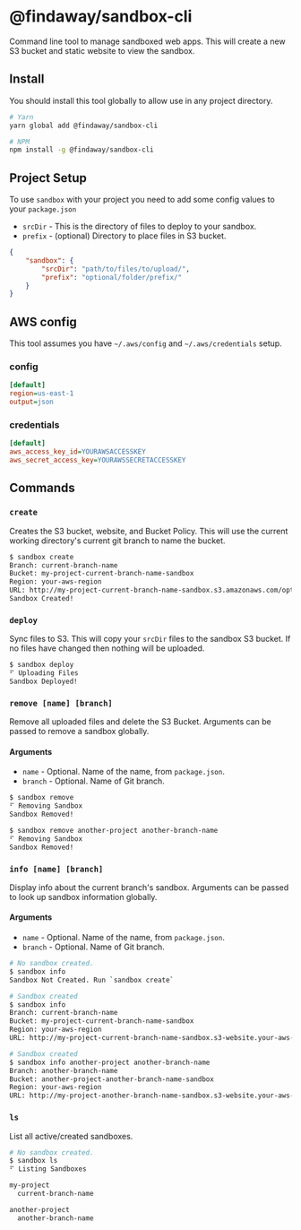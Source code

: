 # @findaway/sandbox-cli

Command line tool to manage sandboxed web apps. This will create a new S3 bucket and static website to view the sandbox.

## Install

You should install this tool globally to allow use in any project directory.

```bash
# Yarn
yarn global add @findaway/sandbox-cli

# NPM
npm install -g @findaway/sandbox-cli
```

## Project Setup

To use `sandbox` with your project you need to add some config values to your `package.json`

-   `srcDir` - This is the directory of files to deploy to your sandbox.
-   `prefix` - (optional) Directory to place files in S3 bucket.

```json
{
    "sandbox": {
        "srcDir": "path/to/files/to/upload/",
        "prefix": "optional/folder/prefix/"
    }
}
```

## AWS config

This tool assumes you have `~/.aws/config` and `~/.aws/credentials` setup.

### config

```ini
[default]
region=us-east-1
output=json
```

### credentials

```ini
[default]
aws_access_key_id=YOURAWSACCESSKEY
aws_secret_access_key=YOURAWSSECRETACCESSKEY
```

## Commands

### `create`

Creates the S3 bucket, website, and Bucket Policy. This will use the current working directory's current git branch to name the bucket.

```bash
$ sandbox create
Branch: current-branch-name
Bucket: my-project-current-branch-name-sandbox
Region: your-aws-region
URL: http://my-project-current-branch-name-sandbox.s3.amazonaws.com/optional/folder/prefix/
Sandbox Created!
```

### `deploy`

Sync files to S3. This will copy your `srcDir` files to the sandbox S3 bucket. If no files have changed then nothing will be uploaded.

```bash
$ sandbox deploy
⠋ Uploading Files
Sandbox Deployed!
```

### `remove [name] [branch]`

Remove all uploaded files and delete the S3 Bucket. Arguments can be passed to remove a sandbox globally.

#### Arguments

-   `name` - Optional. Name of the name, from `package.json`.
-   `branch` - Optional. Name of Git branch.

```bash
$ sandbox remove
⠋ Removing Sandbox
Sandbox Removed!

$ sandbox remove another-project another-branch-name
⠋ Removing Sandbox
Sandbox Removed!
```

### `info [name] [branch]`

Display info about the current branch's sandbox. Arguments can be passed to look up sandbox information globally.

#### Arguments

-   `name` - Optional. Name of the name, from `package.json`.
-   `branch` - Optional. Name of Git branch.

```bash
# No sandbox created.
$ sandbox info
Sandbox Not Created. Run `sandbox create`

# Sandbox created
$ sandbox info
Branch: current-branch-name
Bucket: my-project-current-branch-name-sandbox
Region: your-aws-region
URL: http://my-project-current-branch-name-sandbox.s3-website.your-aws-region.amazonaws.com/optional/folder/prefix/

# Sandbox created
$ sandbox info another-project another-branch-name
Branch: another-branch-name
Bucket: another-project-another-branch-name-sandbox
Region: your-aws-region
URL: http://my-project-another-branch-name-sandbox.s3-website.your-aws-region.amazonaws.com/optional/folder/prefix/
```

### `ls`

List all active/created sandboxes.

```bash
# No sandbox created.
$ sandbox ls
⠋ Listing Sandboxes

my-project
  current-branch-name

another-project
  another-branch-name
```
